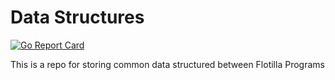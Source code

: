 # Data Structures

[![Go Report Card](https://goreportcard.com/badge/github.com/Ximidar/data_structures)](https://goreportcard.com/report/github.com/Ximidar/data_structures)

This is a repo for storing common data structured between Flotilla Programs